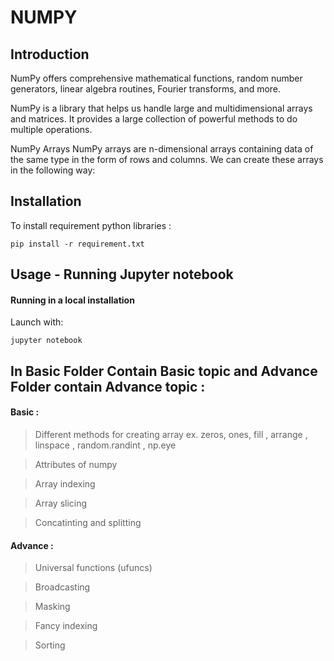 # NUMPY

## Introduction

NumPy offers comprehensive mathematical functions, random number generators, linear algebra routines, Fourier transforms, and more.

NumPy is a library that helps us handle large and multidimensional arrays and matrices. It provides a large collection of powerful methods to do multiple operations.

NumPy Arrays NumPy arrays are n-dimensional arrays containing data of the same type in the form of rows and columns. We can create these arrays in the following way:

## Installation

To install requirement python libraries :

```
pip install -r requirement.txt
```


## Usage - Running Jupyter notebook

#### Running in a local installation

Launch with:

```
jupyter notebook
```

## In Basic Folder Contain Basic topic and Advance Folder contain Advance topic :

#### Basic :

> Different methods for creating array ex. zeros, ones, fill , arrange , linspace , random.randint , np.eye

> Attributes of numpy

> Array indexing

> Array slicing

> Concatinting and splitting


#### Advance :

> Universal functions (ufuncs)

> Broadcasting

> Masking

> Fancy indexing

> Sorting

